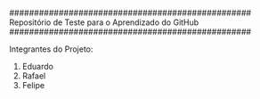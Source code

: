#################################################
Repositório de Teste para o Aprendizado do GitHub
#################################################

Integrantes do Projeto:
1. Eduardo
2. Rafael
3. Felipe
